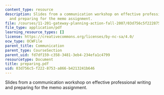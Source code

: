 ```yaml
---
content_type: resource
description: Slides from a communication workshop on effective professional writing
  and preparing for the memo assignment.
file: /courses/11-201-gateway-planning-action-fall-2007/03d756c5f2228753a866b4213241b646_preparing.pdf
file_type: application/pdf
learning_resource_types: []
license: https://creativecommons.org/licenses/by-nc-sa/4.0/
ocw_type: OCWFile
parent_title: Communication
parent_type: CourseSection
parent_uid: fd7df159-c358-3481-3eb4-234efa1c4799
resourcetype: Document
title: preparing.pdf
uid: 03d756c5-f222-8753-a866-b4213241b646
---
```

Slides from a communication workshop on effective professional writing and preparing for the memo assignment.